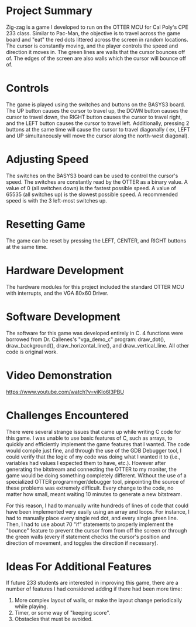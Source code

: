 # Project Summary

Zig-zag is a game I developed to run on the OTTER MCU for Cal Poly's CPE 233 class. Similar to Pac-Man, the objective is to travel across the game board and "eat" the red dots littered across the screen in random locations. The cursor is constantly moving, and the player controls the speed and direction it moves in. The green lines are walls that the cursor bounces off of. The edges of the screen are also walls which the cursor will bounce off of.

# Controls

The game is played using the switches and buttons on the BASYS3 board. The UP button causes the cursor to travel up, the DOWN button causes the cursor to travel down, the RIGHT button causes the cursor to travel right, and the LEFT button causes the cursor to travel left. Additionally, pressing 2 buttons at the same time will cause the cursor to travel diagonally ( ex, LEFT and UP simultaneously will move the cursor along the north-west diagonal).

# Adjusting Speed

The switches on the BASYS3 board can be used to control the cursor's speed. The switches are constantly read by the OTTER as a binary value. A value of 0 (all switches down) is the fastest possible speed. A value of 65535 (all switches up) is the slowest possible speed. A recommended speed is with the 3 left-most switches up.

# Resetting Game

The game can be reset by pressing the LEFT, CENTER, and RIGHT buttons at the same time.

# Hardware Development

The hardware modules for this project included the standard OTTER MCU with interrupts, and the VGA 80x60 Driver.

# Software Development

The software for this game was developed entirely in C. 4 functions were borrowed from Dr. Callenes's "vga_demo_c" program: draw_dot(), draw_background(), draw_horizontal_line(), and draw_vertical_line. All other code is original work.

# Video Demonstration

https://www.youtube.com/watch?v=viKIo6I3PBU

# Challenges Encountered

There were several strange issues that came up while writing C code for this game. I was unable to use basic features of C, such as arrays, to quickly and efficiently implement the game features that I wanted. The code would compile just fine, and through the use of the GDB Debugger tool, I could verify that the logic of my code was doing what I wanted it to (i.e., variables had values I expected them to have, etc.). However after generating the bitstream and connecting the OTTER to my moniter, the game would be doing something completely different. Without the use of a specialized OTTER programmger/debugger tool, pinpointing the source of these problems was extremely difficult. Every change to the code, no matter how small, meant waiting 10 minutes to generate a new bitstream.

For this reason, I had to manually write hundreds of lines of code that could have been implemented very easily using an array and loops. For instance, I had to manually place every single red dot, and every single green line. Then, I had to use about 70 "if" statements to properly implement the "bounce" feature to prevent the cursor from from off the screen or through the green walls (every if statement checks the cursor's position and direction of movement, and toggles the direction if necessary).

# Ideas For Additional Features

If future 233 students are interested in improving this game, there are a number of features I had considered adding if there had been more time:
1. More complex layout of walls, or make the layout change periodically while playing.
2. Timer, or some way of "keeping score".
3. Obstacles that must be avoided.
